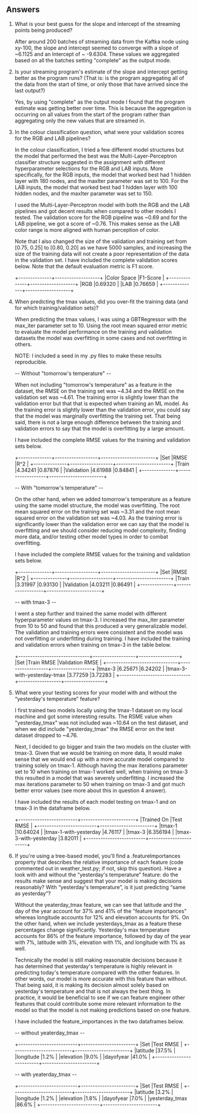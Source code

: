 ## Answers

1. What is your best guess for the slope and intercept of the streaming points being produced?

    After around 200 batches of streaming data from the Kaftka node using xy-100, the slope and intercept seemed to converge with a slope of ~6.1125 and an Intercept of ~ -9.6304. These values we aggregated based on all the batches setting "complete" as the output mode.

2. Is your streaming program's estimate of the slope and intercept getting better as the program runs? (That is: is the program aggregating all of the data from the start of time, or only those that have arrived since the last output?)

    Yes, by using "complete" as the output mode I found that the program estimate was getting better over time. This is because the aggregation is occurring on all values from the start of the program rather than aggregating only the new values that are streamed in. 

3. In the colour classification question, what were your validation scores for the RGB and LAB pipelines?

    In the colour classification, I tried a few different model structures but the model that performed the best was the Multi-Layer-Perceptron classifier structure suggested in the assignment with different hyperparameter selections for the RGB and LAB inputs. More specifically, for the RGB inputs, the model that worked best had 1 hidden layer with 180 nodes, and the maxIter parameter was set to 100. For the LAB inputs, the model that worked best had 1 hidden layer with 100 hidden nodes, and the maxIter parameter was set to 150.

    I used the Multi-Layer-Perceptron model with both the RGB and the LAB pipelines and got decent results when compared to other models I tested. The validation score for the RGB pipeline was ~0.69 and for the LAB pipeline, we got a score of ~0.76. This makes sense as the LAB color range is more aligned with human perception of color.

    Note that I also changed the size of the validation and training set from [0.75, 0.25] to [0.80, 0.20] as we have 5000 samples, and increasing the size of the training data will not create a poor representation of the data in the validation set. I have included the complete validation scores below. Note that the default evaluation metric is F1 score.

    +--------------+-------------------+
    |Color Space   |F1-Score           |
    +--------------+-------------------+
    |RGB           |0.69320            |
    |LAB           |0.76659            |
    +--------------+-------------------+

4. When predicting the tmax values, did you over-fit the training data (and for which training/validation sets)?

    When predicting the tmax values, I was using a GBTRegressor with the max_iter parameter set to 10. Using the root mean squared error metric to evaluate the model performance on the training and validation datasets the model was overfitting in some cases and not overfitting in others. 
    
    NOTE: I included a seed in my .py files to make these results reproducible.

    -- Without "tomorrow's temperature" -- 

    When not including "tomorrow's temperature" as a feature in the dataset, the RMSE on the training set was ~4.34 and the RMSE on the validation set was ~4.61. The training error is slightly lower than the validation error but that that is expected when training an ML model. As the training error is slightly lower than the validation error, you could say that the model was marginally overfitting the training set. That being said, there is not a large enough difference between the training and validation errors to say that the model is overfitting by a large amount.

    I have included the complete RMSE values for the training and validation sets below.

    +--------------+------------------+-----------------------+
    |Set           |RMSE              |R^2                    |
    +--------------+------------------+-----------------------+
    |Train         |4.34241           |0.87876                |
    |Validation    |4.61988           |0.84841                |
    +--------------+------------------+-----------------------+

    -- With "tomorrow's temperature" -- 

    On the other hand, when we added tomorrow's temperature as a feature using the same model structure, the model was overfitting. The root mean squared error on the training set was ~3.31 and the root mean squared error on the validation set was ~4.03. As the training error is significantly lower than the validation error we can say that the model is overfitting and we should consider reducing model complexity, finding more data, and/or testing other model types in order to combat overfitting.

    I have included the complete RMSE values for the training and validation sets below.

    +--------------+------------------+-----------------------+
    |Set           |RMSE              |R^2                    |
    +--------------+------------------+-----------------------+
    |Train         |3.31997           |0.93130                |
    |Validation    |4.03211           |0.86491                |
    +--------------+------------------+-----------------------+

    -- with tmax-3 -- 

    I went a step further and trained the same model with different hyperparameter values on tmax-3. I increased the max_iter parameter from 10 to 50 and found that this produced a very generalizable model. The validation and training errors were consistent and the model was not overfitting or underfitting during training. I have included the training and validation errors when training on tmax-3 in the table below.

    +------------------------------+------------------+-----------------+
    |Set                           |Train RMSE        |Validation RMSE  |
    +------------------------------+------------------+-----------------+
    |tmax-3                        |6.25671           |6.24202          |
    |tmax-3-with-yesterday-tmax    |3.77259           |3.72283          |
    +------------------------------+------------------+-----------------+

5. What were your testing scores for your model with and without the “yesterday's temperature” feature?

    I first trained two models locally using the tmax-1 dataset on my local machine and got some interesting results. The RSME value when "yesterday_tmax" was not included was ~10.64 on the test dataset, and when we did include "yesterday_tmax" the RMSE error on the test dataset dropped to ~4.76.

    Next, I decided to go bigger and train the two models on the cluster with tmax-3. Given that we would be training on more data, It would make sense that we would end up with a more accurate model compared to training solely on tmax-1. Although having the max iterations parameter set to 10 when training on tmax-1 worked well, when training on tmax-3 this resulted in a model that was severely underfitting. I increased the max iterations parameter to 50 when training on tmax-3 and got much better error values (see more about this in question 4 answer). 

    I have included the results of each model testing on tmax-1 and on tmax-3 in the dataframe below. 

    +-------------------------+-----------------------+
    |Trained On               |Test RMSE              |
    +-------------------------+-----------------------+
    |tmax-1                   |10.64024               |
    |tmax-1-with-yesterday    |4.76117                |
    |tmax-3                   |6.356194               |
    |tmax-3-with-yesterday    |3.82011                |
    +-------------------------+-----------------------+

6. If you're using a tree-based model, you'll find a .featureImportances property that describes the relative importance of each feature (code commented out in weather_test.py; if not, skip this question). Have a look with and without the “yesterday's temperature” feature: do the results make sense and suggest that your model is making decisions reasonably? With “yesterday's temperature”, is it just predicting “same as yesterday”?

    Without the yeaterday_tmax feature, we can see that latitude and the day of the year account for 37% and 41% of the "feature importances" whereas longitude accounts for 12% and elevation accounts for 9%. On the other hand, when we include yesterdays_tmax as a feature these percentages change significantly. Yesterday's max temperature accounts for 86% of the feature importance, followed by day of the year with 7%, latitude with 3%, elevation with 1%, and longitude with 1% as well. 

    Technically the model is still making reasonable decisions because it has determined that yesterday's temperature is highly relevant in predicting today's temperature compared with the other features. In other words, our model is more accurate with this feature than without. That being said, it is making its decision almost solely based on yesterday's temperature and that is not always the best thing. In practice, it would be beneficial to see if we can feature engineer other features that could contribute some more relevant information to the model so that the model is not making predictions based on one feature.

    I have included the feature_importances in the two dataframes below.

    -- without yeaterday_tmax -- 

    +-------------------------+-----------------------+
    |Set                      |Test RMSE              |
    +-------------------------+-----------------------+
    |latitude                 |37.5%                  |
    |longitude                |1.2%                   |
    |elevation                |9.0%                   |
    |dayofyear                |41.0%                  |
    +-------------------------+-----------------------+

    -- with yeaterday_tmax -- 

    +-------------------------+-----------------------+
    |Set                      |Test RMSE              |
    +-------------------------+-----------------------+
    |latitude                 |3.2%                   |
    |longitude                |1.2%                   |
    |elevation                |1.8%                   |
    |dayofyear                |7.0%                   |
    |yesterday_tmax           |86.6%                  |
    +-------------------------+-----------------------+